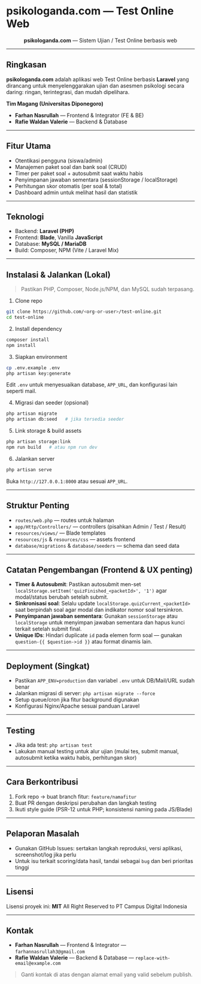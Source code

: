 # psikologanda.com — Test Online Web

<p align="center">
  <strong>psikologanda.com</strong> — Sistem Ujian / Test Online berbasis web
</p>

---

## Ringkasan

**psikologanda.com** adalah aplikasi web Test Online berbasis **Laravel** yang dirancang untuk menyelenggarakan ujian dan asesmen psikologi secara daring: ringan, terintegrasi, dan mudah dipelihara.

**Tim Magang (Universitas Diponegoro)**

* **Farhan Nasrullah** — Frontend & Integrator (FE & BE)
* **Rafie Waldan Valerie** — Backend & Database

---

## Fitur Utama

* Otentikasi pengguna (siswa/admin)
* Manajemen paket soal dan bank soal (CRUD)
* Timer per paket soal + autosubmit saat waktu habis
* Penyimpanan jawaban sementara (sessionStorage / localStorage)
* Perhitungan skor otomatis (per soal & total)
* Dashboard admin untuk melihat hasil dan statistik

---

## Teknologi

* Backend: **Laravel (PHP)**
* Frontend: **Blade**, Vanilla **JavaScript**
* Database: **MySQL / MariaDB**
* Build: Composer, NPM (Vite / Laravel Mix)

---

## Instalasi & Jalankan (Lokal)

> Pastikan PHP, Composer, Node.js/NPM, dan MySQL sudah terpasang.

1. Clone repo

```bash
git clone https://github.com/<org-or-user>/test-online.git
cd test-online
```

2. Install dependency

```bash
composer install
npm install
```

3. Siapkan environment

```bash
cp .env.example .env
php artisan key:generate
```

Edit `.env` untuk menyesuaikan database, `APP_URL`, dan konfigurasi lain seperti mail.

4. Migrasi dan seeder (opsional)

```bash
php artisan migrate
php artisan db:seed   # jika tersedia seeder
```

5. Link storage & build assets

```bash
php artisan storage:link
npm run build   # atau npm run dev
```

6. Jalankan server

```bash
php artisan serve
```

Buka `http://127.0.0.1:8000` atau sesuai `APP_URL`.

---

## Struktur Penting

* `routes/web.php` — routes untuk halaman
* `app/Http/Controllers/` — controllers (pisahkan Admin / Test / Result)
* `resources/views/` — Blade templates
* `resources/js` & `resources/css` — assets frontend
* `database/migrations` & `database/seeders` — schema dan seed data

---

## Catatan Pengembangan (Frontend & UX penting)

* **Timer & Autosubmit**: Pastikan autosubmit men-set `localStorage.setItem('quizFinished_<packetId>', '1')` agar modal/status berubah setelah submit.
* **Sinkronisasi soal**: Selalu update `localStorage.quizCurrent_<packetId>` saat berpindah soal agar modal dan indikator nomor soal tersinkron.
* **Penyimpanan jawaban sementara**: Gunakan `sessionStorage` atau `localStorage` untuk menyimpan jawaban sementara dan hapus kunci terkait setelah submit final.
* **Unique IDs**: Hindari duplicate `id` pada elemen form soal — gunakan `question-{{ $question->id }}` atau format dinamis lain.

---

## Deployment (Singkat)

* Pastikan `APP_ENV=production` dan variabel `.env` untuk DB/Mail/URL sudah benar
* Jalankan migrasi di server: `php artisan migrate --force`
* Setup queue/cron jika fitur background digunakan
* Konfigurasi Nginx/Apache sesuai panduan Laravel

---

## Testing

* Jika ada test: `php artisan test`
* Lakukan manual testing untuk alur ujian (mulai tes, submit manual, autosubmit ketika waktu habis, perhitungan skor)

---

## Cara Berkontribusi

1. Fork repo → buat branch fitur: `feature/namafitur`
2. Buat PR dengan deskripsi perubahan dan langkah testing
3. Ikuti style guide (PSR-12 untuk PHP; konsistensi naming pada JS/Blade)

---

## Pelaporan Masalah

* Gunakan GitHub Issues: sertakan langkah reproduksi, versi aplikasi, screenshot/log jika perlu
* Untuk isu terkait scoring/data hasil, tandai sebagai `bug` dan beri prioritas tinggi

---

## Lisensi

Lisensi proyek ini: **MIT** 
All Right Reserved to PT Campus Digital Indonesia

---

## Kontak

* **Farhan Nasrullah** — Frontend & Integrator — `farhannasrullah3@gmail.com`
* **Rafie Waldan Valerie** — Backend & Database — `replace-with-email@example.com`

> Ganti kontak di atas dengan alamat email yang valid sebelum publish.

